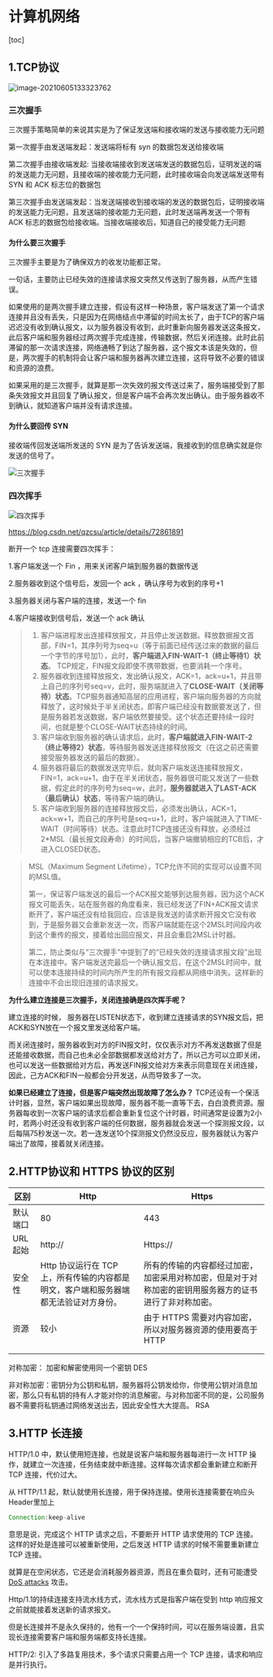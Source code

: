 # 计算机网络

[toc]

## 1.TCP协议

![image-20210605133323762](https://blog-1257815336.cos.ap-nanjing.myqcloud.com/typora/image-20210605133323762.png)

### 三次握手

三次握手策略简单的来说其实是为了保证发送端和接收端的发送与接收能力无问题

第一次握手由发送端发起：发送端将标有 syn 的数据包发送给接收端

第二次握手由接收端发起:  当接收端接收到发送端发送的数据包后，证明发送的端的发送能力无问题，且接收端的接收能力无问题，此时接收端会向发送端发送带有 SYN 和 ACK 标志位的数据包

第三次握手由发送端发起：当发送端接收到接收端的发送的数据包后，证明接收端的发送能力无问题，且发送端的接收能力无问题，此时发送端再发送一个带有 ACK 标志的数据包给接收端。当接收端接收后，知道自己的接受能力无问题

#### 为什么要三次握手

三次握手主要是为了确保双方的收发功能都正常。

一句话，主要防止已经失效的连接请求报文突然又传送到了服务器，从而产生错误。

如果使用的是两次握手建立连接，假设有这样一种场景，客户端发送了第一个请求连接并且没有丢失，只是因为在网络结点中滞留的时间太长了，由于TCP的客户端迟迟没有收到确认报文，以为服务器没有收到，此时重新向服务器发送这条报文，此后客户端和服务器经过两次握手完成连接，传输数据，然后关闭连接。此时此前滞留的那一次请求连接，网络通畅了到达了服务器，这个报文本该是失效的，但是，两次握手的机制将会让客户端和服务器再次建立连接，这将导致不必要的错误和资源的浪费。

如果采用的是三次握手，就算是那一次失效的报文传送过来了，服务端接受到了那条失效报文并且回复了确认报文，但是客户端不会再次发出确认。由于服务器收不到确认，就知道客户端并没有请求连接。


#### 为什么要回传 SYN

接收端传回发送端所发送的 SYN 是为了告诉发送端，我接收到的信息确实就是你发送的信号了。



![三次握手](https://blog-1257815336.cos.ap-nanjing.myqcloud.com/typora/format,png-20210605173131754.png)

### 四次挥手

![四次挥手](https://blog-1257815336.cos.ap-nanjing.myqcloud.com/typora/format,png-20210605173147255.png)

https://blog.csdn.net/qzcsu/article/details/72861891

断开一个 tcp 连接需要四次挥手：

1.客户端发送一个 Fin ，用来关闭客户端到服务器的数据传送

2.服务器收到这个信号后，发回一个 ack ，确认序号为收到的序号+1

3.服务器关闭与客户端的连接，发送一个 fin

4.客户端接收到信号后，发送一个 ack 确认

> 1. 客户端进程发出连接释放报文，并且停止发送数据。释放数据报文首部，FIN=1，其序列号为seq=u（等于前面已经传送过来的数据的最后一个字节的序号加1），此时，**客户端进入FIN-WAIT-1（终止等待1）状态**。 TCP规定，FIN报文段即使不携带数据，也要消耗一个序号。
> 2. 服务器收到连接释放报文，发出确认报文，ACK=1，ack=u+1，并且带上自己的序列号seq=v，此时，服务端就进入了**CLOSE-WAIT（关闭等待）状态**。TCP服务器通知高层的应用进程，客户端向服务器的方向就释放了，这时候处于半关闭状态，即客户端已经没有数据要发送了，但是服务器若发送数据，客户端依然要接受。这个状态还要持续一段时间，也就是整个CLOSE-WAIT状态持续的时间。
> 3. 客户端收到服务器的确认请求后，此时，**客户端就进入FIN-WAIT-2（终止等待2）状态**，等待服务器发送连接释放报文（在这之前还需要接受服务器发送的最后的数据）。
> 4. 服务器将最后的数据发送完毕后，就向客户端发送连接释放报文，FIN=1，ack=u+1，由于在半关闭状态，服务器很可能又发送了一些数据，假定此时的序列号为seq=w，此时，**服务器就进入了LAST-ACK（最后确认）状态**，等待客户端的确认。
> 5. 客户端收到服务器的连接释放报文后，必须发出确认，ACK=1，ack=w+1，而自己的序列号是seq=u+1，此时，客户端就进入了TIME-WAIT（时间等待）状态。注意此时TCP连接还没有释放，必须经过2*MSL（最长报文段寿命）的时间后，当客户端撤销相应的TCB后，才进入CLOSED状态。







> MSL（Maximum Segment Lifetime），TCP允许不同的实现可以设置不同的MSL值。
>
> 第一，保证客户端发送的最后一个ACK报文能够到达服务器，因为这个ACK报文可能丢失，站在服务器的角度看来，我已经发送了FIN+ACK报文请求断开了，客户端还没有给我回应，应该是我发送的请求断开报文它没有收到，于是服务器又会重新发送一次，而客户端就能在这个2MSL时间段内收到这个重传的报文，接着给出回应报文，并且会重启2MSL计时器。
>
> 第二，防止类似与“三次握手”中提到了的“已经失效的连接请求报文段”出现在本连接中。客户端发送完最后一个确认报文后，在这个2MSL时间中，就可以使本连接持续的时间内所产生的所有报文段都从网络中消失。这样新的连接中不会出现旧连接的请求报文。





**为什么建立连接是三次握手，关闭连接确是四次挥手呢？**

建立连接的时候， 服务器在LISTEN状态下，收到建立连接请求的SYN报文后，把ACK和SYN放在一个报文里发送给客户端。

而关闭连接时，服务器收到对方的FIN报文时，仅仅表示对方不再发送数据了但是还能接收数据，而自己也未必全部数据都发送给对方了，所以己方可以立即关闭，也可以发送一些数据给对方后，再发送FIN报文给对方来表示同意现在关闭连接，因此，己方ACK和FIN一般都会分开发送，从而导致多了一次。

**如果已经建立了连接，但是客户端突然出现故障了怎么办？**
TCP还设有一个保活计时器，显然，客户端如果出现故障，服务器不能一直等下去，白白浪费资源。服务器每收到一次客户端的请求后都会重新复位这个计时器，时间通常是设置为2小时，若两小时还没有收到客户端的任何数据，服务器就会发送一个探测报文段，以后每隔75秒发送一次。若一连发送10个探测报文仍然没反应，服务器就认为客户端出了故障，接着就关闭连接。

## 2.HTTP协议和 HTTPS 协议的区别

| 区别     | Http                                                         | Https                                                        |
| -------- | ------------------------------------------------------------ | ------------------------------------------------------------ |
| 默认端口 | 80                                                           | 443                                                          |
| URL起始  | http://                                                      | Https://                                                     |
| 安全性   | Http 协议运行在 TCP 上，所有传输的内容都是明文，客户端和服务器端都无法验证对方身份。 | 所有的传输的内容都经过加密，加密采用对称加密，但是对于对称加密的密钥用服务器方的证书进行了非对称加密。 |
| 资源     | 较小                                                         | 由于 HTTPS 需要对内容加密，所以对服务器资源的使用要高于 HTTP |
|          |                                                              |                                                              |
|          |                                                              |                                                              |



对称加密： 加密和解密使用同一个密钥 DES

非对称加密：密钥分为公钥和私钥，服务器将公钥发给你，你使用公钥对消息加密，那么只有私钥的持有人才能对你的消息解密。与对称加密不同的是，公司服务器不需要将私钥通过网络发送出去，因此安全性大大提高。 RSA 

## 3.HTTP 长连接

HTTP/1.0 中，默认使用短连接，也就是说客户端和服务器每进行一次 HTTP 操作，就建立一次连接，任务结束就中断连接。这样每次请求都会重新建立和断开 TCP 连接，代价过大。

从 HTTP/1.1 起，默认就使用长连接，用于保持连接。使用长连接需要在响应头Header里加上

```java
Connection:keep-alive
```

意思是说，完成这个 HTTP 请求之后，不要断开 HTTP 请求使用的 TCP 连接。这样的好处是连接可以被重新使用，之后发送 HTTP 请求的时候不需要重新建立 TCP 连接。

就算是在空闲状态，它还是会消耗服务器资源，而且在重负载时，还有可能遭受 [DoS attacks](https://developer.mozilla.org/zh-CN/docs/Glossary/DOS_attack) 攻击。

Http/1.1的持续连接支持流水线方式，流水线方式是指客户端在受到 http 响应报文之前就能接着发送新的请求报文。

但是长连接并不是永久保持的，他有一个一个保持时间，可以在服务端设置，且实现长连接需要客户端和服务端都支持长连接。

HTTP/2: 引入了多路复用技术，多个请求只需要占用一个 TCP 连接，请求和响应是并行执行。



